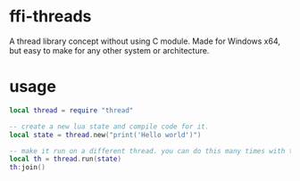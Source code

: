 # ffi-threads
A thread library concept without using C module. Made for Windows x64, but easy to make for any other system or architecture.

# usage
```lua
local thread = require "thread"

-- create a new lua state and compile code for it.
local state = thread.new("print('Hello world')")

-- make it run on a different thread. you can do this many times with the same lua state.
local th = thread.run(state)
th:join()
```
